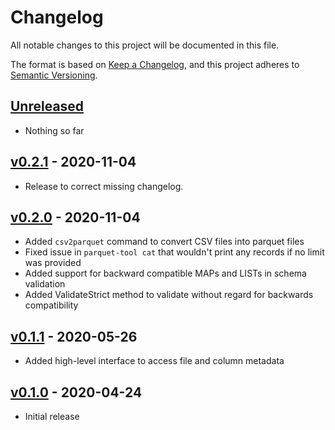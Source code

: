 # Changelog

All notable changes to this project will be documented in this file.

The format is based on [Keep a Changelog](https://keepachangelog.com/en/1.0.0/),
and this project adheres to [Semantic Versioning](https://semver.org/spec/v2.0.0.html).

## [Unreleased]
- Nothing so far

## [v0.2.1] - 2020-11-04
- Release to correct missing changelog.

## [v0.2.0] - 2020-11-04
- Added `csv2parquet` command to convert CSV files into parquet files
- Fixed issue in `parquet-tool cat` that wouldn't print any records if no limit was provided
- Added support for backward compatible MAPs and LISTs in schema validation
- Added ValidateStrict method to validate without regard for backwards compatibility

## [v0.1.1] - 2020-05-26
- Added high-level interface to access file and column metadata

## [v0.1.0] - 2020-04-24
- Initial release

[Unreleased]: https://github.com/gulshalla/parquet-go/compare/v0.2.1...HEAD
[v0.2.1]: https://github.com/gulshalla/parquet-go/releases/tag/v0.2.1
[v0.2.0]: https://github.com/gulshalla/parquet-go/releases/tag/v0.2.0
[v0.1.1]: https://github.com/gulshalla/parquet-go/releases/tag/v0.1.1
[v0.1.0]: https://github.com/gulshalla/parquet-go/releases/tag/v0.1.0
